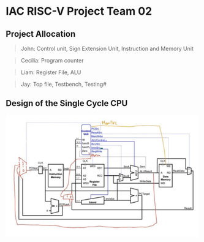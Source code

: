 # IAC RISC-V Project Team 02

## Project Allocation

> John: Control unit, Sign Extension Unit, Instruction and Memory Unit

> Cecilia: Program counter

> Liam: Register File, ALU

> Jay: Top file, Testbench, Testing#

## Design of the Single Cycle CPU

![Single Cycle RISC-V Schematic](images/SingleCycleDesign.jpg)